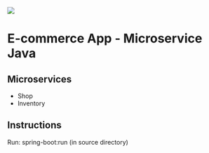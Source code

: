 ![](https://github.com/teixeira-fernando/EcommerceApp/workflows/test/badge.svg)

# E-commerce App - Microservice Java

## Microservices
* Shop
* Inventory

## Instructions

Run: spring-boot:run (in source directory)